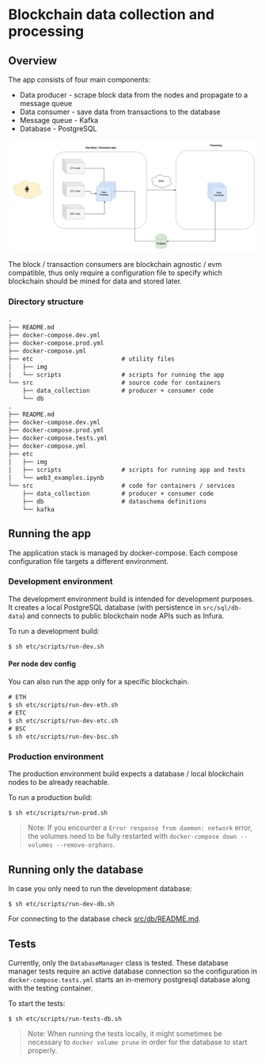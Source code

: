 # Blockchain data collection and processing

## Overview
The app consists of four main components:
  * Data producer - scrape block data from the nodes and propagate to a message queue
  * Data consumer - save data from transactions to the database
  * Message queue - Kafka
  * Database - PostgreSQL

![App overview](etc/img/overview.png)

The block / transaction consumers are blockchain agnostic / evm compatible, thus only require a configuration file to specify which blockchain should be mined for data and stored later.

### Directory structure
```
.
├── README.md
├── docker-compose.dev.yml
├── docker-compose.prod.yml
├── docker-compose.yml
├── etc                         # utility files
│   ├── img
│   └── scripts                 # scripts for running the app
└── src                         # source code for containers
    ├── data_collection         # producer + consumer code
    └── db
.
├── README.md
├── docker-compose.dev.yml
├── docker-compose.prod.yml
├── docker-compose.tests.yml
├── docker-compose.yml
├── etc
│   ├── img
│   ├── scripts                 # scripts for running app and tests
│   └── web3_examples.ipynb
└── src                         # code for containers / services
    ├── data_collection         # producer + consumer code
    ├── db                      # dataschema definitions
    └── kafka
```

## Running the app
The application stack is managed by docker-compose. Each compose configuration file targets a different environment.

### Development environment
The development environment build is intended for development purposes. It creates a local PostgreSQL database (with persistence in `src/sql/db-data`) and connects to public blockchain node APIs such as Infura.

To run a development build:
```
$ sh etc/scripts/run-dev.sh
```

#### Per node dev config
You can also run the app only for a specific blockchain.
```
# ETH
$ sh etc/scripts/run-dev-eth.sh
# ETC
$ sh etc/scripts/run-dev-etc.sh
# BSC
$ sh etc/scripts/run-dev-bsc.sh

```

### Production environment
The production environment build expects a database / local blockchain nodes to be already reachable.

To run a production build:
```
$ sh etc/scripts/run-prod.sh
```

> Note: If you encounter a `Error response from daemon: network` error, the volumes need to be fully restarted with `docker-compose down --volumes --remove-orphans`.

## Running only the database
In case you only need to run the development database:
```
$ sh etc/scripts/run-dev-db.sh
```

For connecting to the database check [src/db/README.md](src/db/README.md).

## Tests

Currently, only the `DatabaseManager` class is tested. These database manager tests require an active database connection so the configuration in `docker-compose.tests.yml` starts an in-memory postgresql database along with the testing container.

To start the tests:
```
$ sh etc/scripts/run-tests-db.sh
```

> Note: When running the tests locally, it might sometimes be necessary to `docker volume prune` in order for the database to start properly.
